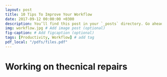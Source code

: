 ```yaml
---
layout: post
title: 10 Tips To Improve Your Workflow
date: 2017-09-12 00:00:00 +0300
description: You’ll find this post in your `_posts` directory. Go ahead and edit it and re-build the site to see your changes. # Add post description (optional)
img: workflow.jpg # Add image post (optional)
fig-caption: # Add figcaption (optional)
tags: [Productivity, Workflow] # add tag
pdf_local: "/pdfs/files.pdf"
---
```


# Working on thecnical repairs

<object data="{{ site.baseurl }} {{page.pdf_local}}" width="1000" height="1000"  type="application/pdf">
</object>